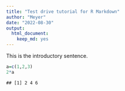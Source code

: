 ```yaml
---
title: "Test drive tutorial for R Markdown"
author: "Meyer"
date: "2022-08-30"
output: 
  html_document: 
    keep_md: yes
---
```


This is the introductory sentence. 


```r
a=c(1,2,3)
2*a
```

```
## [1] 2 4 6
```
